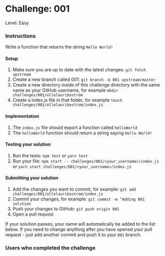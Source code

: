 # Challenge: 001

Level: Easy

### Instructions

Write a function that returns the string `Hello World!`

#### Setup

1. Make sure you are up to date with the latest changes: `git fetch upstream`
1. Create a new branch called 001: `git branch -b 001 upstream/master`
1. Create a new directory inside of this challenge directory with the same name as your GitHub username, for example `mkdir challenges/001/ollelauribostrom`
1. Create a index.js file in that folder, for example `touch challenges/001/ollelauribostrom/index.js`

#### Implementation

1. The `index.js` file should export a function called `helloWorld`
1. The `helloWorld` function should return a string saying `Hello World!`

#### Testing your solution

1. Run the tests: `npm test` _or_ `yarn test`
1. Run your file: `npm start -- challenges/001/<your_username>/index.js` _or_ `yarn start challenges/001/<your_username>/index.js`

#### Submitting your solution

1. Add the changes you want to commit, for example: `git add challenges/001/ollelauribostrom/index.js`
1. Commit your changes, for example: `git commit -m "Adding 001 solution`
1. Push your changes to GitHub: `git push origin 001`
1. Open a pull request

If your solution passes, your name will automatically be added to the list below. If you need to change anything after you have opened your pull request - just add another commit and push it to your `001` branch.

### Users who completed the challenge
